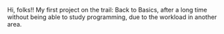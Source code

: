 Hi, folks!! 
My first project on the trail: Back to Basics, after a long time without being able to study programming, due to the workload in another area. 
